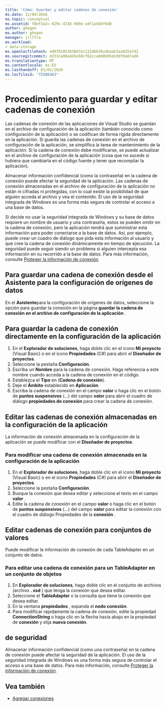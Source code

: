 ```yaml
---
title: 'Cómo: Guardar y editar cadenas de conexión'
ms.date: 11/04/2016
ms.topic: conceptual
ms.assetid: f8ef3a2c-029c-423b-9d9e-a4f1add4f640
author: ghogen
ms.author: ghogen
manager: jillfra
ms.workload:
- data-storage
ms.openlocfilehash: ed0f0105383667e1122d6636a3baab3aa925a742
ms.sourcegitcommit: d233ca00ad45e50cf62cca0d0b95dc69f0a87ad6
ms.translationtype: MT
ms.contentlocale: es-ES
ms.lasthandoff: 01/01/2020
ms.locfileid: "75586463"
---
```

# <a name="how-to-save-and-edit-connection-strings"></a>Procedimiento para guardar y editar cadenas de conexión
Las cadenas de conexión de las aplicaciones de Visual Studio se guardan en el archivo de configuración de la aplicación (también conocido como configuración de la aplicación) o se codifican de forma rígida directamente en la aplicación. Si guarda las cadenas de conexión en el archivo de configuración de la aplicación, se simplifica la tarea de mantenimiento de la aplicación. Si la cadena de conexión debe modificarse, se puede actualizar en el archivo de configuración de la aplicación (cosa que no sucede si hubiera que cambiarla en el código fuente y tener que recompilar la aplicación).

Almacenar información confidencial (como la contraseña) en la cadena de conexión puede afectar la seguridad de la aplicación. Las cadenas de conexión almacenadas en el archivo de configuración de la aplicación no están ni cifradas ni protegidas, con lo cual existe la posibilidad de que alguien acceda al archivo y vea el contenido. El uso de la seguridad integrada de Windows es una forma más segura de controlar el acceso a una base de datos.

Si decide no usar la seguridad integrada de Windows y su base de datos requiere un nombre de usuario y una contraseña, estos se pueden omitir en la cadena de conexión, pero la aplicación tendrá que suministrar esta información para poder conectarse a la base de datos. Así, por ejemplo, puede crear un cuadro de diálogo que pida esta información al usuario y que cree la cadena de conexión dinámicamente en tiempo de ejecución. La seguridad puede seguir siendo un problema si alguien intercepta esa información en su recorrido a la base de datos.
Para más información, consulte [Proteger la información de conexión](/dotnet/framework/data/adonet/protecting-connection-information).

## <a name="to-save-a-connection-string-from-within-the-data-source-configuration-wizard"></a>Para guardar una cadena de conexión desde el Asistente para la configuración de orígenes de datos
En el **Asistente**para la configuración de orígenes de datos, seleccione la opción para guardar la conexión en la página **guardar la cadena de conexión en el archivo de configuración de la aplicación** .

## <a name="to-save-a-connection-string-directly-into-application-settings"></a>Para guardar la cadena de conexión directamente en la configuración de la aplicación
1. En el **Explorador de soluciones**, haga doble clic en el icono **Mi proyecto** (Visual Basic) o en el icono **Propiedades** (C#) para abrir el **Diseñador de proyectos**.
1. Seleccione la pestaña **Configuración**.
1. Escriba un **Nombre** para la cadena de conexión. Haga referencia a este nombre cuando acceda a la cadena de conexión en el código.
1. Establezca el **Tipo** en (**Cadena de conexión**).
1. Deje el **Ámbito** establecido en **Aplicación**.
1. Escriba la cadena de conexión en el campo **valor** o haga clic en el botón de **puntos suspensivos** (...) del campo **valor** para abrir el cuadro de diálogo **propiedades de conexión** para crear la cadena de conexión.

## <a name="edit-connection-strings-stored-in-application-settings"></a>Editar las cadenas de conexión almacenadas en la configuración de la aplicación
La información de conexión almacenada en la configuración de la aplicación se puede modificar con el **Diseñador de proyectos**.

### <a name="to-edit-a-connection-string-stored-in-application-settings"></a>Para modificar una cadena de conexión almacenada en la configuración de la aplicación
1. En el **Explorador de soluciones**, haga doble clic en el icono **Mi proyecto** (Visual Basic) o en el icono **Propiedades** (C#) para abrir el **Diseñador de proyectos**.
1. Seleccione la pestaña **Configuración**.
1. Busque la conexión que desea editar y seleccione el texto en el campo **valor** .
1. Edite la cadena de conexión en el campo **valor** o haga clic en el botón de **puntos suspensivos** (...) del campo **valor** para editar la conexión con el cuadro de diálogo Propiedades de la **conexión** .

## <a name="edit-connection-strings-for-datasets"></a>Editar cadenas de conexión para conjuntos de valores
Puede modificar la información de conexión de cada TableAdapter en un conjunto de datos.

### <a name="to-edit-a-connection-string-for-a-tableadapter-in-a-dataset"></a>Para editar una cadena de conexión para un TableAdapter en un conjunto de objetos
1. En **Explorador de soluciones**, haga doble clic en el conjunto de archivos (archivo **. xsd** ) que tenga la conexión que desea editar.
1. Seleccione el **TableAdapter** o la consulta que tiene la conexión que desea editar.
1. En la ventana **propiedades** , expanda el **nodo conexión**.
1. Para modificar rápidamente la cadena de conexión, edite la propiedad **ConnectionString** o haga clic en la flecha hacia abajo en la propiedad de **conexión** y elija **nueva conexión**.

## <a name="security"></a>de seguridad
Almacenar información confidencial (como una contraseña) en la cadena de conexión puede afectar la seguridad de la aplicación. El uso de la seguridad integrada de Windows es una forma más segura de controlar el acceso a una base de datos.
Para más información, consulte [Proteger la información de conexión](/dotnet/framework/data/adonet/protecting-connection-information).

## <a name="see-also"></a>Vea también

- [Agregar conexiones](../data-tools/add-new-connections.md)
